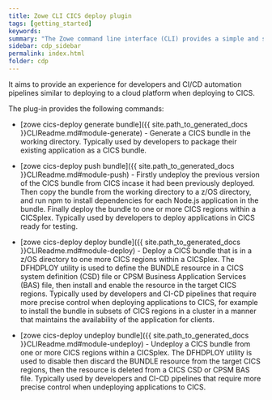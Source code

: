 ```yaml
---
title: Zowe CLI CICS deploy plugin
tags: [getting_started]
keywords:
summary: "The Zowe command line interface (CLI) provides a simple and streamlined way to interact with IBM z/OS. The cics-deploy plugin extends the Zowe CLI to deploy applications developed on a workstation to IBM CICS Transaction Server for z/OS (CICS)."
sidebar: cdp_sidebar
permalink: index.html
folder: cdp
---
```


It aims to provide an experience for developers and CI/CD automation pipelines similar to deploying to a cloud platform when deploying to CICS.

The plug-in provides the following commands:
* [zowe cics-deploy generate bundle]({{ site.path_to_generated_docs }}CLIReadme.md#module-generate) - Generate a CICS bundle in the working directory. Typically used by developers to package their existing application as a CICS bundle.

* [zowe cics-deploy push bundle]({{ site.path_to_generated_docs }}CLIReadme.md#module-push) - Firstly undeploy the previous version of the CICS bundle from CICS incase it had been previously deployed. Then copy the bundle from the working directory to a z/OS directory, and run npm to install dependencies for each Node.js application in the bundle. Finally deploy the bundle to one or more CICS regions within a CICSplex. Typically used by developers to deploy applications in CICS ready for testing.

* [zowe cics-deploy deploy bundle]({{ site.path_to_generated_docs }}CLIReadme.md#module-deploy) - Deploy a CICS bundle that is in a z/OS directory to one more CICS regions within a CICSplex. The DFHDPLOY utility is used to define the BUNDLE resource in a CICS system definition (CSD) file or CPSM Business Application Services (BAS) file, then install and enable the resource in the target CICS regions. Typically used by developers and CI-CD pipelines that require more precise control when deploying applications to CICS, for example to install the bundle in subsets of CICS regions in a cluster in a manner that maintains the availability of the application for clients.

* [zowe cics-deploy undeploy bundle]({{ site.path_to_generated_docs }}CLIReadme.md#module-undeploy) - Undeploy a CICS bundle from one or more CICS regions within a CICSplex. The DFHDPLOY utility is used to disable then discard the BUNDLE resource from the target CICS regions, then the resource is deleted from a CICS CSD or CPSM BAS file. Typically used by developers and CI-CD pipelines that require more precise control when undeploying applications to CICS.